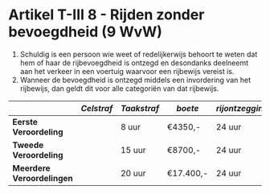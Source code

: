 # Artikel T-III 8 - Rijden zonder bevoegdheid  (9 WvW)

1. Schuldig is een persoon wie weet of redelijkerwijs behoort te weten dat hem of haar de rijbevoegdheid is ontzegd en desondanks deelneemt aan het verkeer in een voertuig waarvoor een rijbewijs vereist is.
2. Wanneer de bevoegdheid is ontzegd middels een invordering van het rijbewijs, dan geldt dit voor alle categoriën van dat rijbewijs.

|                             | _Celstraf_ | _Taakstraf_ | _boete_   | _rijontzegging_ |
| --------------------------- | ---------- | ----------- | --------- | --------------- |
| **Eerste Veroordeling**     |            | 8 uur       | €4350,-   | 24 uur          |
| **Tweede Veroordeling**     |            | 15 uur      | €8700,-   | 24 uur          |
| **Meerdere Veroordelingen** |            | 20 uur      | €17.400,- | 24 uur          |
